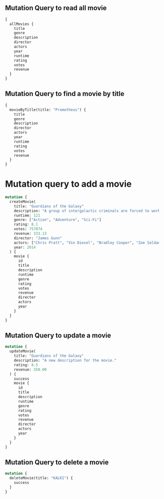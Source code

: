 ## Mutation Query to read all movie

```graphql
{
  allMovies {
    title
    genre
    description
    director
    actors
    year
    runtime
    rating
    votes
    revenue
  }
}
```

## Mutation Query to find a movie by title

```graphql
{
  movieByTitle(title: "Promotheus") {
    title
    genre
    description
    director
    actors
    year
    runtime
    rating
    votes
    revenue
  }
}
```

# Mutation query to add a movie

```graphql
mutation {
  createMovie(
    title: "Guardians of the Galaxy"
    description: "A group of intergalactic criminals are forced to work together to stop..."
    runtime: 121
    genre: ["Action", "Adventure", "Sci-Fi"]
    rating: 8.1
    votes: 757074
    revenue: 333.13
    director: "James Gunn"
    actors: ["Chris Pratt", "Vin Diesel", "Bradley Cooper", "Zoe Saldana"]
    year: 2014
  ) {
    movie {
      id
      title
      description
      runtime
      genre
      rating
      votes
      revenue
      director
      actors
      year
    }
  }
}
```

## Mutation Query to update a movie

```graphql
mutation {
  updateMovie(
    title: "Guardians of the Galaxy"
    description: "A new description for the movie."
    rating: 8.5
    revenue: 350.00
  ) {
    success
    movie {
      id
      title
      description
      runtime
      genre
      rating
      votes
      revenue
      director
      actors
      year
    }
  }
}
```

## Mutation Query to delete a movie

```graphql
mutation {
  deleteMovie(title: "KALKI") {
    success
  }
}
```
